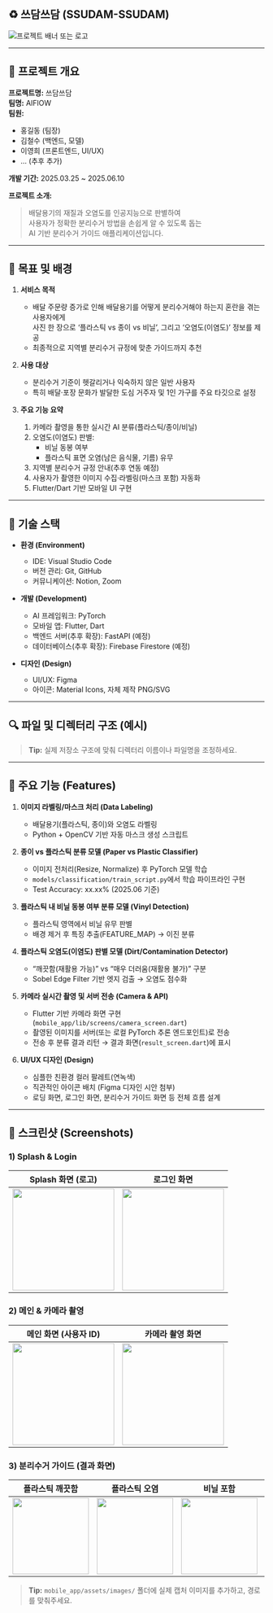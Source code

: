## ♻️ 쓰담쓰담 (SSUDAM-SSUDAM)

![프로젝트 배너 또는 로고](path/to/logo.png)

---
  
## 📌 프로젝트 개요

**프로젝트명:** 쓰담쓰담  
**팀명:** AIFlOW  
**팀원:**  
- 홍길동 (팀장)  
- 김철수 (백엔드, 모델)  
- 이영희 (프론트엔드, UI/UX)  
- … (추후 추가)  

**개발 기간:** 2025.03.25 ~ 2025.06.10  

**프로젝트 소개:**  
> 배달용기의 재질과 오염도를 인공지능으로 판별하여  
> 사용자가 정확한 분리수거 방법을 손쉽게 알 수 있도록 돕는  
> AI 기반 분리수거 가이드 애플리케이션입니다.  



---

## 🎯 목표 및 배경

1. **서비스 목적**  
   - 배달 주문량 증가로 인해 배달용기를 어떻게 분리수거해야 하는지 혼란을 겪는 사용자에게  
     사진 한 장으로 ‘플라스틱 vs 종이 vs 비닐’, 그리고 ‘오염도(이염도)’ 정보를 제공  
   - 최종적으로 지역별 분리수거 규정에 맞춘 가이드까지 추천

2. **사용 대상**  
   - 분리수거 기준이 헷갈리거나 익숙하지 않은 일반 사용자  
   - 특히 배달·포장 문화가 발달한 도심 거주자 및 1인 가구를 주요 타깃으로 설정  

3. **주요 기능 요약**  
   1. 카메라 촬영을 통한 실시간 AI 분류(플라스틱/종이/비닐)  
   2. 오염도(이염도) 판별:  
      - 비닐 동봉 여부  
      - 플라스틱 표면 오염(남은 음식물, 기름) 유무  
   3. 지역별 분리수거 규정 안내(추후 연동 예정)  
   4. 사용자가 촬영한 이미지 수집·라벨링(마스크 포함) 자동화  
   5. Flutter/Dart 기반 모바일 UI 구현  


---

## 📌 기술 스택

- **환경 (Environment)**  
  - IDE: Visual Studio Code  
  - 버전 관리: Git, GitHub  
  - 커뮤니케이션: Notion, Zoom  

- **개발 (Development)**  
  - AI 프레임워크: PyTorch  
  - 모바일 앱: Flutter, Dart  
  - 백엔드 서버(추후 확장): FastAPI (예정)  
  - 데이터베이스(추후 확장): Firebase Firestore (예정)  

- **디자인 (Design)**  
  - UI/UX: Figma  
  - 아이콘: Material Icons, 자체 제작 PNG/SVG  

---

## 🔍 파일 및 디렉터리 구조 (예시)

> **Tip:** 실제 저장소 구조에 맞춰 디렉터리 이름이나 파일명을 조정하세요.

---

## 🚀 주요 기능 (Features)

1. **이미지 라벨링/마스크 처리 (Data Labeling)**  
   - 배달용기(플라스틱, 종이)와 오염도 라벨링  
   - Python + OpenCV 기반 자동 마스크 생성 스크립트  

2. **종이 vs 플라스틱 분류 모델 (Paper vs Plastic Classifier)**  
   - 이미지 전처리(Resize, Normalize) 후 PyTorch 모델 학습  
   - `models/classification/train_script.py`에서 학습 파이프라인 구현  
   - Test Accuracy: xx.xx% (2025.06 기준)

3. **플라스틱 내 비닐 동봉 여부 분류 모델 (Vinyl Detection)**  
   - 플라스틱 영역에서 비닐 유무 판별  
   - 배경 제거 후 특징 추출(FEATURE_MAP) → 이진 분류  

4. **플라스틱 오염도(이염도) 판별 모델 (Dirt/Contamination Detector)**  
   - “깨끗함(재활용 가능)” vs “매우 더러움(재활용 불가)” 구분  
   - Sobel Edge Filter 기반 엣지 검출 → 오염도 점수화  

5. **카메라 실시간 촬영 및 서버 전송 (Camera & API)**  
   - Flutter 기반 카메라 화면 구현 (`mobile_app/lib/screens/camera_screen.dart`)  
   - 촬영된 이미지를 서버(또는 로컬 PyTorch 추론 엔드포인트)로 전송  
   - 전송 후 분류 결과 리턴 → 결과 화면(`result_screen.dart`)에 표시  

6. **UI/UX 디자인 (Design)**  
   - 심플한 친환경 컬러 팔레트(연녹색)  
   - 직관적인 아이콘 배치 (Figma 디자인 시안 첨부)  
   - 로딩 화면, 로그인 화면, 분리수거 가이드 화면 등 전체 흐름 설계  


---

## 📸 스크린샷 (Screenshots)

### 1) Splash & Login

| Splash 화면 (로고) | 로그인 화면 |
|:-----------------:|:----------:|
| <img src="mobile_app/assets/images/splash.png" width="200"/> | <img src="mobile_app/assets/images/login.png" width="200"/> |

### 2) 메인 & 카메라 촬영

| 메인 화면 (사용자 ID) | 카메라 촬영 화면 |
|:-------------------:|:----------------:|
| <img src="mobile_app/assets/images/main.png" width="200"/> | <img src="mobile_app/assets/images/camera.png" width="200"/> |

### 3) 분리수거 가이드 (결과 화면)

| 플라스틱 깨끗함 | 플라스틱 오염 | 비닐 포함 | 종이 |
|:-------------:|:----------:|:-------:|:---:|
| <img src="mobile_app/assets/images/clean1.png" width="150"/> | <img src="mobile_app/assets/images/dirty1.png" width="150"/> | <img src="mobile_app/assets/images/vinyl1.png" width="150"/> | <img src="mobile_app/assets/images/paper1.png" width="150"/> |

> **Tip:** `mobile_app/assets/images/` 폴더에 실제 캡처 이미지를 추가하고, 경로를 맞춰주세요. 

